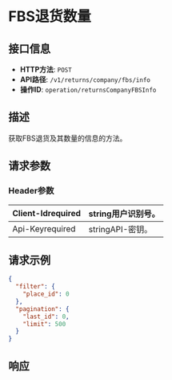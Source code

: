 # FBS退货数量

## 接口信息

- **HTTP方法**: `POST`
- **API路径**: `/v1/returns/company/fbs/info`
- **操作ID**: `operation/returnsCompanyFBSInfo`

## 描述

获取FBS退货及其数量的信息的方法。

## 请求参数

### Header参数

| Client-Idrequired | string用户识别号。 |
|---|---|
| Api-Keyrequired | stringAPI-密钥。 |

## 请求示例

```json
{
  "filter": {
    "place_id": 0
  },
  "pagination": {
    "last_id": 0,
    "limit": 500
  }
}
```

## 响应

